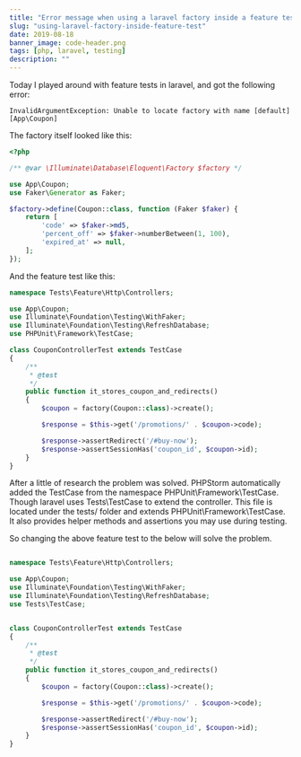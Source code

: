 ```yaml
---
title: "Error message when using a laravel factory inside a feature test"
slug: "using-laravel-factory-inside-feature-test"
date: 2019-08-18
banner_image: code-header.png
tags: [php, laravel, testing]
description: ""
---
```


Today I played around with feature tests in laravel, and got the following error:

```
InvalidArgumentException: Unable to locate factory with name [default] [App\Coupon]
```

<!--more-->

The factory itself looked like this:

```php
<?php

/** @var \Illuminate\Database\Eloquent\Factory $factory */

use App\Coupon;
use Faker\Generator as Faker;

$factory->define(Coupon::class, function (Faker $faker) {
    return [
        'code' => $faker->md5,
        'percent_off' => $faker->numberBetween(1, 100),
        'expired_at' => null,
    ];
});
```

And the feature test like this:

```php
namespace Tests\Feature\Http\Controllers;

use App\Coupon;
use Illuminate\Foundation\Testing\WithFaker;
use Illuminate\Foundation\Testing\RefreshDatabase;
use PHPUnit\Framework\TestCase;

class CouponControllerTest extends TestCase
{
    /**
     * @test
     */
    public function it_stores_coupon_and_redirects()
    {
        $coupon = factory(Coupon::class)->create();

        $response = $this->get('/promotions/' . $coupon->code);

        $response->assertRedirect('/#buy-now');
        $response->assertSessionHas('coupon_id', $coupon->id);
    }
}

```

After a little of research the problem was solved. PHPStorm automatically added the TestCase from the namespace PHPUnit\Framework\TestCase. Though laravel uses Tests\TestCase to extend the controller. This file is located under the tests/ folder and extends PHPUnit\Framework\TestCase. It also provides helper methods and assertions you may use during testing.

So changing the above feature test to the below will solve the problem.

```php

namespace Tests\Feature\Http\Controllers;

use App\Coupon;
use Illuminate\Foundation\Testing\WithFaker;
use Illuminate\Foundation\Testing\RefreshDatabase;
use Tests\TestCase;


class CouponControllerTest extends TestCase
{
    /**
     * @test
     */
    public function it_stores_coupon_and_redirects()
    {
        $coupon = factory(Coupon::class)->create();

        $response = $this->get('/promotions/' . $coupon->code);

        $response->assertRedirect('/#buy-now');
        $response->assertSessionHas('coupon_id', $coupon->id);
    }
}
```
